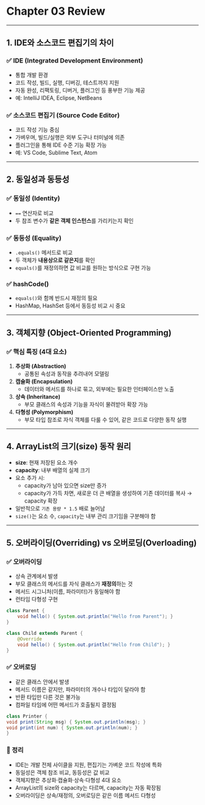 # Chapter 03 Review

---

## 1. IDE와 소스코드 편집기의 차이

### ✅ IDE (Integrated Development Environment)
- 통합 개발 환경
- 코드 작성, 빌드, 실행, 디버깅, 테스트까지 지원
- 자동 완성, 리팩토링, 디버거, 플러그인 등 풍부한 기능 제공
- 예: IntelliJ IDEA, Eclipse, NetBeans

### ✅ 소스코드 편집기 (Source Code Editor)
- 코드 작성 기능 중심
- 가벼우며, 빌드/실행은 외부 도구나 터미널에 의존
- 플러그인을 통해 IDE 수준 기능 확장 가능
- 예: VS Code, Sublime Text, Atom

---

## 2. 동일성과 동등성

### ✅ 동일성 (Identity)
- `==` 연산자로 비교
- 두 참조 변수가 **같은 객체 인스턴스**를 가리키는지 확인

### ✅ 동등성 (Equality)
- `.equals()` 메서드로 비교
- 두 객체가 **내용상으로 같은지**를 확인
- `equals()`를 재정의하면 값 비교를 원하는 방식으로 구현 가능

### ✅ hashCode()
- `equals()`와 함께 반드시 재정의 필요
- HashMap, HashSet 등에서 동등성 비교 시 중요

---

## 3. 객체지향 (Object-Oriented Programming)

### ✅ 핵심 특징 (4대 요소)
1. **추상화 (Abstraction)**
    - 공통된 속성과 동작을 추려내어 모델링
2. **캡슐화 (Encapsulation)**
    - 데이터와 메서드를 하나로 묶고, 외부에는 필요한 인터페이스만 노출
3. **상속 (Inheritance)**
    - 부모 클래스의 속성과 기능을 자식이 물려받아 확장 가능
4. **다형성 (Polymorphism)**
    - 부모 타입 참조로 자식 객체를 다룰 수 있어, 같은 코드로 다양한 동작 실행

---

## 4. ArrayList의 크기(size) 동작 원리

- **size**: 현재 저장된 요소 개수
- **capacity**: 내부 배열의 실제 크기
- 요소 추가 시:
    - capacity가 남아 있으면 size만 증가
    - capacity가 가득 차면, 새로운 더 큰 배열을 생성하여 기존 데이터를 복사 → capacity 확장
- 일반적으로 `기존 용량 * 1.5` 배로 늘어남
- `size()`는 요소 수, `capacity`는 내부 관리 크기임을 구분해야 함

---

## 5. 오버라이딩(Overriding) vs 오버로딩(Overloading)

### ✅ 오버라이딩
- 상속 관계에서 발생
- 부모 클래스의 메서드를 자식 클래스가 **재정의**하는 것
- 메서드 시그니처(이름, 파라미터)가 동일해야 함
- 런타임 다형성 구현

```java
class Parent {
    void hello() { System.out.println("Hello from Parent"); }
}

class Child extends Parent {
    @Override
    void hello() { System.out.println("Hello from Child"); }
}
```

### ✅ 오버로딩
- 같은 클래스 안에서 발생
- 메서드 이름은 같지만, 파라미터의 개수나 타입이 달라야 함
- 반환 타입만 다른 것은 불가능
- 컴파일 타임에 어떤 메서드가 호출될지 결정됨

```java
class Printer {
void print(String msg) { System.out.println(msg); }
void print(int num) { System.out.println(num); }
}
```

### 📌 정리
- IDE는 개발 전체 사이클을 지원, 편집기는 가벼운 코드 작성에 특화
- 동일성은 객체 참조 비교, 동등성은 값 비교
- 객체지향은 추상화·캡슐화·상속·다형성 4대 요소
- ArrayList의 size와 capacity는 다르며, capacity는 자동 확장됨
- 오버라이딩은 상속/재정의, 오버로딩은 같은 이름 메서드 다형성